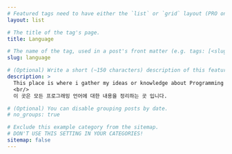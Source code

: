 ```yaml
---
# Featured tags need to have either the `list` or `grid` layout (PRO only).
layout: list

# The title of the tag's page.
title: Language

# The name of the tag, used in a post's front matter (e.g. tags: [<slug>]).
slug: language

# (Optional) Write a short (~150 characters) description of this featured tag.
description: >
  This place is where i gather my ideas or knowledge about Programming Language like Java, Javascript, Python and so on.
  <br/>
  이 곳은 모든 프로그래밍 언어에 대한 내용을 정리하는 곳 입니다. 

# (Optional) You can disable grouping posts by date.
# no_groups: true

# Exclude this example category from the sitemap.
# DON'T USE THIS SETTING IN YOUR CATEGORIES!
sitemap: false
---
```

